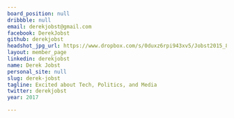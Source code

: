 ```yaml
---
board_position: null
dribbble: null
email: derekjobst@gmail.com
facebook: DerekJobst
github: derekjobst
headshot_jpg_url: https://www.dropbox.com/s/0duxz6rpi943xv5/Jobst2015_800.jpg?dl=1
layout: member_page
linkedin: derekjobst
name: Derek Jobst
personal_site: null
slug: derek-jobst
tagline: Excited about Tech, Politics, and Media
twitter: derekjobst
year: 2017

---
```

